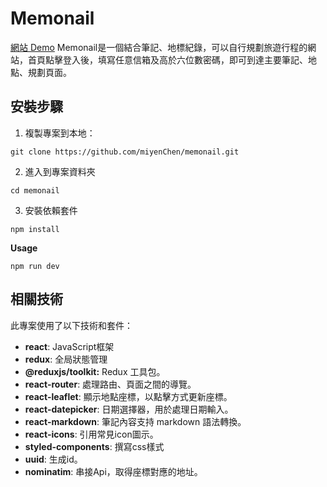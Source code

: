 # Memonail
[網站 Demo](https://miyenchen.github.io/memonail/)
Memonail是一個結合筆記、地標紀錄，可以自行規劃旅遊行程的網站，首頁點擊登入後，填寫任意信箱及高於六位數密碼，即可到達主要筆記、地點、規劃頁面。

## 安裝步驟
1. 複製專案到本地：
```
git clone https://github.com/miyenChen/memonail.git
```
2. 進入到專案資料夾
```
cd memonail
```
3. 安裝依賴套件
```
npm install
```

**Usage**
```
npm run dev
```

## 相關技術
此專案使用了以下技術和套件：

- **react**: JavaScript框架
- **redux**: 全局狀態管理
- **@reduxjs/toolkit:** Redux 工具包。
- **react-router**: 處理路由、頁面之間的導覽。
- **react-leaflet**: 顯示地點座標，以點擊方式更新座標。
- **react-datepicker**: 日期選擇器，用於處理日期輸入。
- **react-markdown**: 筆記內容支持 markdown 語法轉換。
- **react-icons**: 引用常見icon圖示。
- **styled-components**: 撰寫css樣式
- **uuid**: 生成id。
- **nominatim**: 串接Api，取得座標對應的地址。

